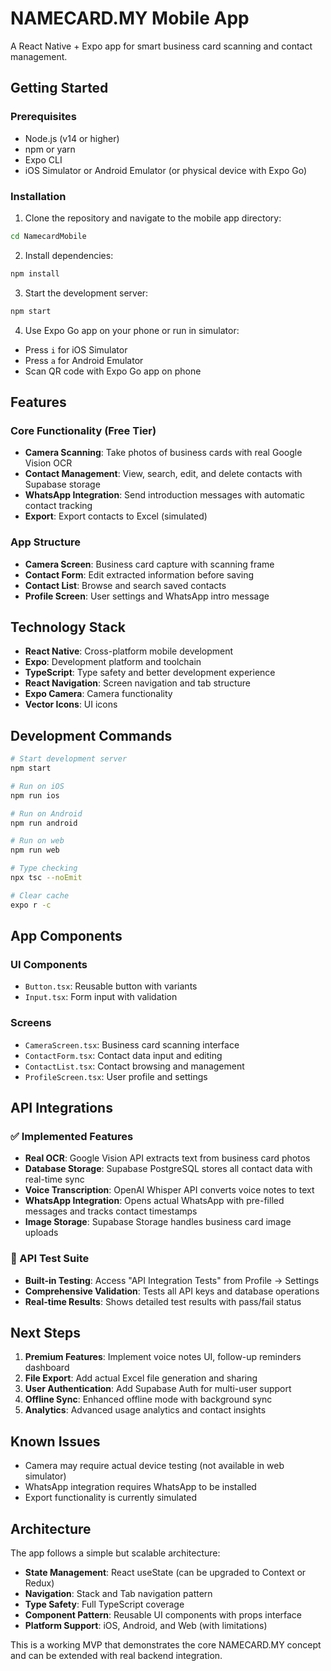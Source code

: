 # NAMECARD.MY Mobile App

A React Native + Expo app for smart business card scanning and contact management.

## Getting Started

### Prerequisites
- Node.js (v14 or higher)
- npm or yarn
- Expo CLI
- iOS Simulator or Android Emulator (or physical device with Expo Go)

### Installation

1. Clone the repository and navigate to the mobile app directory:
```bash
cd NamecardMobile
```

2. Install dependencies:
```bash
npm install
```

3. Start the development server:
```bash
npm start
```

4. Use Expo Go app on your phone or run in simulator:
- Press `i` for iOS Simulator
- Press `a` for Android Emulator
- Scan QR code with Expo Go app on phone

## Features

### Core Functionality (Free Tier)
- **Camera Scanning**: Take photos of business cards with real Google Vision OCR
- **Contact Management**: View, search, edit, and delete contacts with Supabase storage
- **WhatsApp Integration**: Send introduction messages with automatic contact tracking
- **Export**: Export contacts to Excel (simulated)

### App Structure
- **Camera Screen**: Business card capture with scanning frame
- **Contact Form**: Edit extracted information before saving
- **Contact List**: Browse and search saved contacts
- **Profile Screen**: User settings and WhatsApp intro message

## Technology Stack

- **React Native**: Cross-platform mobile development
- **Expo**: Development platform and toolchain
- **TypeScript**: Type safety and better development experience
- **React Navigation**: Screen navigation and tab structure
- **Expo Camera**: Camera functionality
- **Vector Icons**: UI icons

## Development Commands

```bash
# Start development server
npm start

# Run on iOS
npm run ios

# Run on Android
npm run android

# Run on web
npm run web

# Type checking
npx tsc --noEmit

# Clear cache
expo r -c
```

## App Components

### UI Components
- `Button.tsx`: Reusable button with variants
- `Input.tsx`: Form input with validation

### Screens
- `CameraScreen.tsx`: Business card scanning interface
- `ContactForm.tsx`: Contact data input and editing
- `ContactList.tsx`: Contact browsing and management
- `ProfileScreen.tsx`: User profile and settings

## API Integrations

### ✅ Implemented Features
- **Real OCR**: Google Vision API extracts text from business card photos
- **Database Storage**: Supabase PostgreSQL stores all contact data with real-time sync
- **Voice Transcription**: OpenAI Whisper API converts voice notes to text
- **WhatsApp Integration**: Opens actual WhatsApp with pre-filled messages and tracks contact timestamps
- **Image Storage**: Supabase Storage handles business card image uploads

### 🔧 API Test Suite
- **Built-in Testing**: Access "API Integration Tests" from Profile → Settings
- **Comprehensive Validation**: Tests all API keys and database operations
- **Real-time Results**: Shows detailed test results with pass/fail status

## Next Steps

1. **Premium Features**: Implement voice notes UI, follow-up reminders dashboard
2. **File Export**: Add actual Excel file generation and sharing
3. **User Authentication**: Add Supabase Auth for multi-user support
4. **Offline Sync**: Enhanced offline mode with background sync
5. **Analytics**: Advanced usage analytics and contact insights

## Known Issues

- Camera may require actual device testing (not available in web simulator)
- WhatsApp integration requires WhatsApp to be installed
- Export functionality is currently simulated

## Architecture

The app follows a simple but scalable architecture:
- **State Management**: React useState (can be upgraded to Context or Redux)
- **Navigation**: Stack and Tab navigation pattern
- **Type Safety**: Full TypeScript coverage
- **Component Pattern**: Reusable UI components with props interface
- **Platform Support**: iOS, Android, and Web (with limitations)

This is a working MVP that demonstrates the core NAMECARD.MY concept and can be extended with real backend integration.